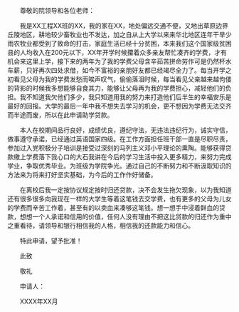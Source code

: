 
 


　　尊敬的院领导和各位老师：


　　我是XX工程XX班的XX，我的家在XX，地处偏远交通不便，又地出草原边界丘陵地区，耕地较少畜牧业也不发达，加之自从上大学以来来华北地区连年干旱少雨农牧业都受到了致命的打击，家庭生活已经十分贫困，本来我们这个国家级贫困县的人均收入在200元以下，XX年开学时候攥着众多亲友帮忙凑齐的学费，才有机会来这里上学，接下来的两年为了我的学费父母含辛茹苦拼命劳作可是仍然杯水车薪，只好再次四处求借，如今不富裕的亲朋好友都已经竭尽全力了。每当开学之初看见父母为我的学费发愁而唉声叹气，偷偷落泪时候，每当看见父亲越来越佝偻的背影的时候我多想能够自食其力，能够让父母再为我的学费担心，减轻他们的负担。我不知道我欠他们多少，我只知道用我的努力来打造他们后半生的幸福安乐是最好的回报。大学的最后一年中我不想失去学习的机会，更不想因为学费无法交齐而半途而废，所以在此申请助学贷款。


　　本人在校期间品行良好，成绩优良，遵纪守法，无违法违纪行为，诚实守信，做事遵守承诺，已经通过英语国家四级。在工作方面担任班干部一直是尽职尽责，参加过入党积极分子培训是接受过深刻的马列主义邓小平理论的熏陶。能够获得贷款缴上学费落下我心口的大石我讲在今后的学习生活中投入更多精力，来努力完成学业，争取优秀毕业。为班级为学院争光。通过自己的不断努力和不断汲取知识的方法来为将来打好坚实基础，为今后的工作作好储备。


　　在离校后我一定按协议规定按时归还贷款，决不会发生拖欠现象，以为我知道还有很多很多向我现在一样的大学生等着这笔钱去交学费，也有更多的父母为儿女的学费而辛苦工作着，甚至有的以卖血来凑够这笔钱。想一想手中浸着鲜血的贷款，想想一个人承诺和信用的价值，任何人没有理由不把这比贷款的归还作为重中之重看待，请领导和银行相信我的人格，相信我的还款能力和信心。


　　特此申请，望予批准！


　　此致


　　敬礼


　　申请人：    


　　XXXX年XX月
 


 

 
 
 
 
 
  


  
 

  


  


  
 
 
 
 

